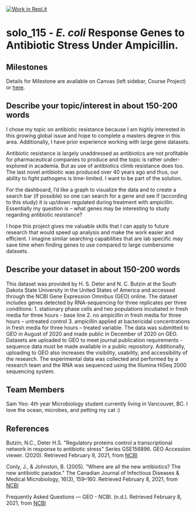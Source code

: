 [![Work in Repl.it](https://classroom.github.com/assets/work-in-replit-14baed9a392b3a25080506f3b7b6d57f295ec2978f6f33ec97e36a161684cbe9.svg)](https://classroom.github.com/online_ide?assignment_repo_id=362139&assignment_repo_type=GroupAssignmentRepo)
# solo_115 - *E. coli* Response Genes to Antibiotic Stress Under Ampicillin.

## Milestones

Details for Milestone are available on Canvas (left sidebar, Course Project) or [here](https://firas.moosvi.com/courses/data301/project/milestone01.html).

## Describe your topic/interest in about 150-200 words

I chose my topic on antibiotic resistance because I am highly interested in this growing global issue and hope to complete a masters degree in this area. 
Additionally, I have prior experience working with large gene datasets.

Antibiotic resistance is largely unaddressed as antibiotics are not profitable for pharmaceutical companies to produce and the topic is rather under-explored in academia. But as use of antibiotics climb resistance does too. The last novel antibiotic was produced over 40 years ago and thus, our ability to fight pathogens is time-limited. I want to be part of the solution.

For the dashboard, I’d like a graph to visualize the data and to create a search bar (if possible) so one can search for a gene and see if (according to this study) it is up/down regulated during treatment with ampicillin. Essentially my question is – what genes may be interesting to study regarding antibiotic resistance?  

I hope this project gives me valuable skills that I can apply to future research that would speed up analysis and make the work easier and efficient. I imagine similar searching capabilities that are lab specific may save time when finding genes to use compared to large cumbersome datasets.

## Describe your dataset in about 150-200 words

This dataset was provided by H. S. Deter and N. C. Butzin at the South Dakota State University in the United States of America and accessed through the NCBI Gene Expression Omnibus (GEO) online. The dataset includes genes detected by RNA-sequencing for three replicates per three conditions: 1. stationary phase cells and two populations incubated in fresh media for three hours - base line 2. no ampicillin in fresh media for three hours – untreated control 3. ampicillin applied at bactericidal concentrations in fresh media for three hours – treated variable. The data was submitted to GEO in August of 2020 and made public in December of 2020 on GEO. Datasets are uploaded to GEO to meet journal publication requirements - sequence data must be made available in a public repository. Additionally, uploading to GEO also increases the visibility, usability, and accessibility of the research. The experimental data was collected and performed by a research team and the RNA was sequenced using the Illumina HiSeq 2000 sequencing system.

## Team Members

Sam Yeo: 4th year Microbiology student currently living in Vancouver, BC. I love the ocean, microbes, and petting my cat :)

## References

Butzin, N.C., Deter H.S. "Regulatory proteins control a transcriptional network in response to antibiotic stress" Series GSE156896. GEO Accession viewer. (2020). Retrieved February 8, 2021, from [NCBI](https://www.ncbi.nlm.nih.gov/geo/query/acc.cgi?acc=GSE156896)

Conly, J., & Johnston, B. (2005). "Where are all the new antibiotics? The new antibiotic paradox." The Canadian Journal of Infectious Diseases & Medical Microbiology, 16(3), 159–160. Retrieved February 8, 2021, from [NCBI](https://www.ncbi.nlm.nih.gov/pmc/articles/PMC2095020/) 

Frequently Asked Questions — GEO - NCBI. (n.d.). Retrieved February 8, 2021, from [NCBI](https://www.ncbi.nlm.nih.gov/geo/info/faq.html)
